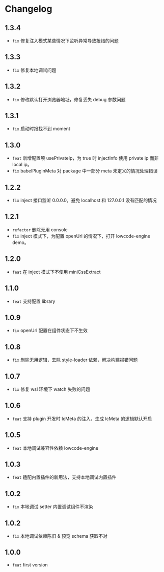 # Changelog

## 1.3.4

- `fix` 修复注入模式某些情况下监听异常导致报错的问题

## 1.3.3

- `fix` 修复本地调试问题

## 1.3.2

- `fix` 修改默认打开浏览器地址，修复丢失 debug 参数问题

## 1.3.1

- `fix` 启动时报找不到 moment

## 1.3.0

- `feat` 新增配置项 usePrivateIp，为 true 时 injectInfo 使用 private ip 而非 local ip。
- `fix` babelPluginMeta 对 package 中一部分 meta 未定义的情况处理错误

## 1.2.2

- `fix` inject 接口监听 0.0.0.0，避免 localhost 和 127.0.0.1 没有匹配的情况

## 1.2.1

- `refactor` 删除无用 console
- `fix` inject 模式下，为配置 openUrl 的情况下，打开 lowcode-engine demo。

## 1.2.0

- `feat`  在 inject 模式下不使用 miniCssExtract

## 1.1.0

- `feat` 支持配置 library

## 1.0.9

- `fix` openUrl 配置在组件状态下不生效

## 1.0.8

- `fix` 删除无用逻辑，去除 style-loader 依赖，解决构建报错问题

## 1.0.7

- `fix` 修复 wsl 环境下 watch 失败的问题 

## 1.0.6

- `feat` 支持 plugin 开发时 lcMeta 的注入，生成 lcMeta 的逻辑默认开启

## 1.0.5

- `feat` 本地调试兼容性依赖 lowcode-engine

## 1.0.3

- `feat` 适配内置插件的新用法，支持本地调试内置插件 

## 1.0.2

- `fix` 本地调试 setter 内置调试组件不渲染

## 1.0.2

- `fix` 本地调试依赖陈旧 & 预览 schema 获取不对

## 1.0.0

- `feat` first version
